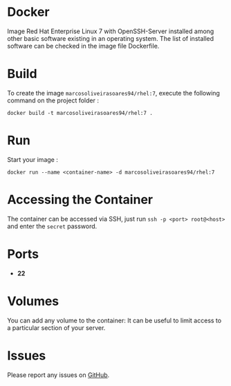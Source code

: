 # Docker

Image  Red Hat Enterprise Linux 7 with OpenSSH-Server installed among other basic software existing in an operating system. The list of installed software can be checked in the image file Dockerfile.

# Build

To create the image `marcosoliveirasoares94/rhel:7`, execute the following command on the project folder :

    docker build -t marcosoliveirasoares94/rhel:7 .

# Run

Start your image :

    docker run --name <container-name> -d marcosoliveirasoares94/rhel:7

# Accessing the Container
The container can be accessed via SSH, just run `ssh -p <port> root@<host>` and enter the `secret` password.

# Ports
* **22**

# Volumes
You can add any volume to the container: It can be useful to limit access to a particular section of your server.

# Issues

Please report any issues on [GitHub](https://github.com/marcosoliveirasoares94/Docker/issues).
